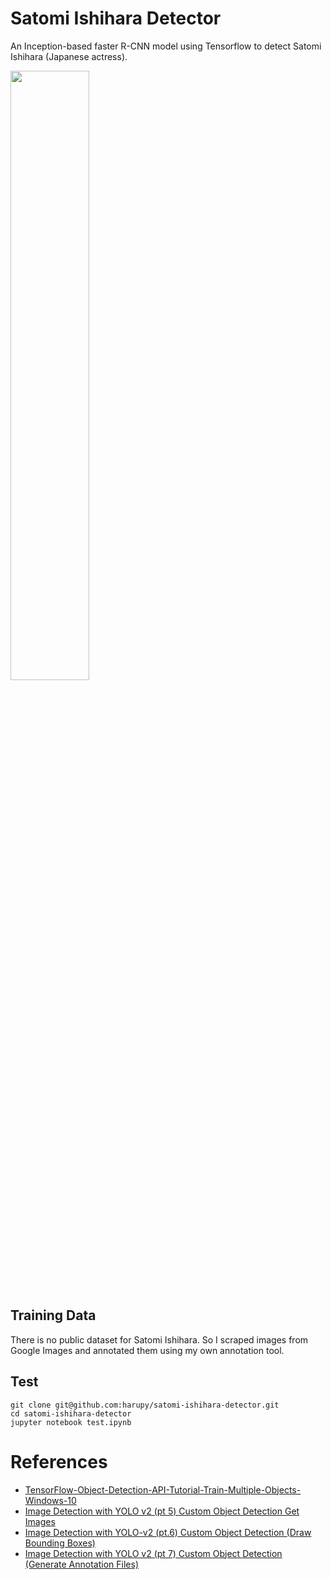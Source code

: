 # Satomi Ishihara Detector
An Inception-based faster R-CNN model using Tensorflow to detect Satomi Ishihara (Japanese actress).

<img src="https://github.com/harupy/satomi-ishihara-detector/blob/master/result.jpg" width=50%>

## Training Data
There is no public dataset for Satomi Ishihara. So I scraped images from Google Images and annotated them using my own annotation tool.

## Test
```console
git clone git@github.com:harupy/satomi-ishihara-detector.git
cd satomi-ishihara-detector
jupyter notebook test.ipynb
```

# References
- [TensorFlow-Object-Detection-API-Tutorial-Train-Multiple-Objects-Windows-10](https://github.com/EdjeElectronics/TensorFlow-Object-Detection-API-Tutorial-Train-Multiple-Objects-Windows-10) 
- [Image Detection with YOLO v2 (pt 5) Custom Object Detection Get Images](https://www.youtube.com/watch?v=Lg4T9iJkwhE
)
- [Image Detection with YOLO-v2 (pt.6) Custom Object Detection (Draw Bounding Boxes)](https://www.youtube.com/watch?v=Fwcbov4AzQo)
- [Image Detection with YOLO v2 (pt 7) Custom Object Detection (Generate Annotation Files)](https://www.youtube.com/watch?v=2XznLUgj1mg)
